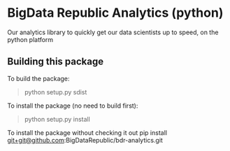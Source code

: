 # BigData Republic Analytics (python)
Our analytics library to quickly get our data scientists up to speed, on the python platform

## Building this package
To build the package:
> python setup.py sdist

To install the package (no need to build first):
> python setup.py install

To install the package without checking it out
pip install git+git@github.com:BigDataRepublic/bdr-analytics.git

